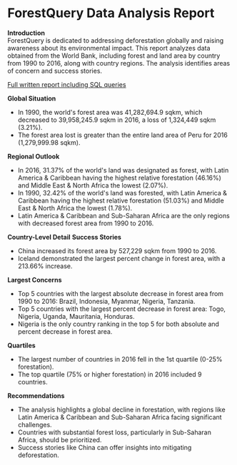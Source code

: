 ﻿# ForestQuery Data Analysis Report

**Introduction**  
ForestQuery is dedicated to addressing deforestation globally and raising awareness about its environmental impact. This report analyzes data obtained from the World Bank, including forest and land area by country from 1990 to 2016, along with country regions. The analysis identifies areas of concern and success stories.

[Full written report including SQL queries](https://drive.google.com/file/d/1NUf9n6P2WgA3JuGrx97ypSCU87QbRzBd/view?usp=sharing)

**Global Situation**

-   In 1990, the world's forest area was 41,282,694.9 sqkm, which decreased to 39,958,245.9 sqkm in 2016, a loss of 1,324,449 sqkm (3.21%).
-   The forest area lost is greater than the entire land area of Peru for 2016 (1,279,999.98 sqkm).

**Regional Outlook**

-   In 2016, 31.37% of the world's land was designated as forest, with Latin America & Caribbean having the highest relative forestation (46.16%) and Middle East & North Africa the lowest (2.07%).
-   In 1990, 32.42% of the world's land was forested, with Latin America & Caribbean having the highest relative forestation (51.03%) and Middle East & North Africa the lowest (1.78%).
-   Latin America & Caribbean and Sub-Saharan Africa are the only regions with decreased forest area from 1990 to 2016.

**Country-Level Detail** **Success Stories**

-   China increased its forest area by 527,229 sqkm from 1990 to 2016.
-   Iceland demonstrated the largest percent change in forest area, with a 213.66% increase.

**Largest Concerns**

-   Top 5 countries with the largest absolute decrease in forest area from 1990 to 2016: Brazil, Indonesia, Myanmar, Nigeria, Tanzania.
-   Top 5 countries with the largest percent decrease in forest area: Togo, Nigeria, Uganda, Mauritania, Honduras.
-   Nigeria is the only country ranking in the top 5 for both absolute and percent decrease in forest area.

**Quartiles**

-   The largest number of countries in 2016 fell in the 1st quartile (0-25% forestation).
-   The top quartile (75% or higher forestation) in 2016 included 9 countries.

**Recommendations**

-   The analysis highlights a global decline in forestation, with regions like Latin America & Caribbean and Sub-Saharan Africa facing significant challenges.
-   Countries with substantial forest loss, particularly in Sub-Saharan Africa, should be prioritized.
-   Success stories like China can offer insights into mitigating deforestation.


